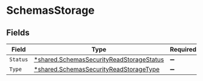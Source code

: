 # SchemasStorage


## Fields

| Field                                                                                                      | Type                                                                                                       | Required                                                                                                   | Description                                                                                                |
| ---------------------------------------------------------------------------------------------------------- | ---------------------------------------------------------------------------------------------------------- | ---------------------------------------------------------------------------------------------------------- | ---------------------------------------------------------------------------------------------------------- |
| `Status`                                                                                                   | [*shared.SchemasSecurityReadStorageStatus](../../../pkg/models/shared/schemassecurityreadstoragestatus.md) | :heavy_minus_sign:                                                                                         | N/A                                                                                                        |
| `Type`                                                                                                     | [*shared.SchemasSecurityReadStorageType](../../../pkg/models/shared/schemassecurityreadstoragetype.md)     | :heavy_minus_sign:                                                                                         | N/A                                                                                                        |
